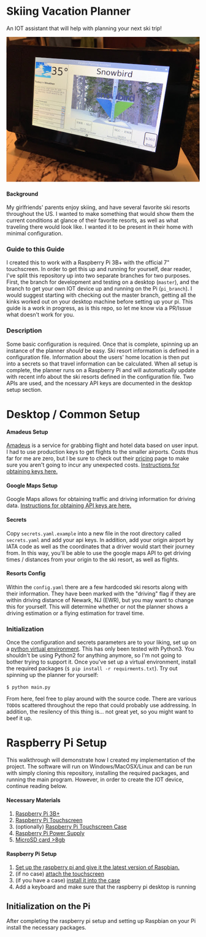 # Skiing Vacation Planner

An IOT assistant that will help with planning your next ski trip!  

![](./imgs/1.jpeg "")

#### Background

My girlfriends' parents enjoy skiing, and have several favorite ski resorts throughout the US.  I wanted to make something
that would show them the current conditions at glance of their favorite resorts, as well as what traveling there would 
look like.  I wanted it to be present in their home with minimal configuration.

### Guide to this Guide

I created this to work with a Raspberry Pi 3B+ with the official 7" touchscreen.  In order to get this up and running
for yourself, dear reader, I've split this repository up into two separate branches for two purposes.  First, the branch
for development and testing on a desktop (`master`), and the branch to get your own IOT device up and running on the Pi (`pi_branch`).
I would suggest starting with checking out the master branch, getting all the kinks worked out on your desktop machine 
before setting up your pi.  This guide is a work in progress, as is this repo, so let me know via a PR/Issue what doesn't
work for you.

### Description

Some basic configuration is required. Once that is complete, spinning up an instance of the planner _should_ be easy.
Ski resort information is defined in a configuration file.  Information about the users' home location is then put into a secrets
so that travel information can be calculated.  When all setup is complete, the planner runs on a Raspberry Pi and will
automatically update with recent info about the ski resorts defined in the configuration file. Two APIs are used, and
the ncessary API keys are documented in the desktop setup section.

# Desktop / Common Setup

#### Amadeus Setup

[Amadeus](https://developers.amadeus.com/) is a service for grabbing flight and hotel data based on user input.  I had to use production keys to get flights
to the smaller airports.  Costs thus far for me are zero, but I be sure to check out their [pricing](https://developers.amadeus.com/pricing)
page to make sure you aren't going to incur any unexpected costs.  [Instructions for obtaining keys here.](https://developers.amadeus.com/get-started/category?id=79&durl=334&parentId=NaN)

#### Google Maps Setup

Google Maps allows for obtaining traffic and driving information for driving data.  [Instructions for obtaining API keys are here.](https://developers.google.com/maps/gmp-get-started)

#### Secrets

Copy `secrets.yaml.example` into a new file in the root directory called `secrets.yaml` and add your api keys. In addition,
add your origin airport by IATA code as well as the coordinates that a driver would start their journey from.  In this
way, you'll be able to use the google maps API to get driving times / distances from your origin to the ski resort, as well
as flights.  

#### Resorts Config

Within the `config.yaml` there are a few hardcoded ski resorts along with their information.  They have been marked with
the "driving" flag if they are within driving distance of Newark, NJ (EWR), but you may want to change this for yourself.
This will determine whether or not the planner shows a driving estimation or a flying estimation for travel time.

### Initialization

Once the configuration and secrets parameters are to your liking, set up on a [python virtual environment](https://docs.python.org/3/library/venv.html).  This has only
been tested with Python3.  You shouldn't be using Python2 for anything anymore, so I'm not going to bother trying to 
support it.  Once you've set up a virtual environment, install the required packages (`$ pip install -r requirments.txt`).
Try out spinning up the planner for yourself:

`$ python main.py`

From here, feel free to play around with the source code.  There are various `TODO`s scattered throughout the repo that 
could probably use addressing.  In addition, the resilency of this thing is... not great yet, so you might want to beef it up.

# Raspberry Pi Setup

This walkthrough will demonstrate how I created my implementation of the project.  The software will run on Windows/MacOSX/Linux
and can be run with simply cloning this repository, installing the required packages, and running the main program.  However, 
in order to create the IOT device, continue reading below.

#### Necessary Materials

1. [Raspberry Pi 3B+](https://www.adafruit.com/product/3775)
2. [Raspberry Pi Touchscreen](https://www.adafruit.com/product/2718)
3. (optionally) [Raspberry Pi Touchscreen Case](https://smarticase.com/products/smartipi-touch)
4. [Raspberry Pi Power Supply](https://www.adafruit.com/product/1995)
5. [MicroSD card >8gb](https://smile.amazon.com/gp/product/B07K83HSLF)

#### Raspberry Pi Setup

1. [Set up the raspberry pi and give it the latest version of Raspbian.](https://www.raspberrypi.org/documentation/installation/installing-images/)
2. (if no case) [attach the touchscreen](https://cdn-shop.adafruit.com/product-files/2718/2718build.jpg)
3. (if you have a case) [install it into the case](https://www.youtube.com/watch?v=XKVd5638T_8)
4. Add a keyboard and make sure that the raspberry pi desktop is running

## Initialization on the Pi

After completing the raspberry pi setup and setting up Raspbian on your Pi install the necessary packages.

